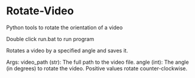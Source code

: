 # Rotate-Video
Python tools to rotate the orientation of a video

Double click run.bat to run program

Rotates a video by a specified angle and saves it.

Args:
    video_path (str): The full path to the video file.
    angle (int): The angle (in degrees) to rotate the video. 
                 Positive values rotate counter-clockwise.
